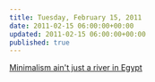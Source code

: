 ```yaml
---
title: Tuesday, February 15, 2011
date: 2011-02-15 06:00:00+00:00
updated: 2011-02-15 06:00:00+00:00
published: true
---
```


[Minimalism ain't just a river in Egypt](/minimalism-aint-just-a-river-in-egypt/)

